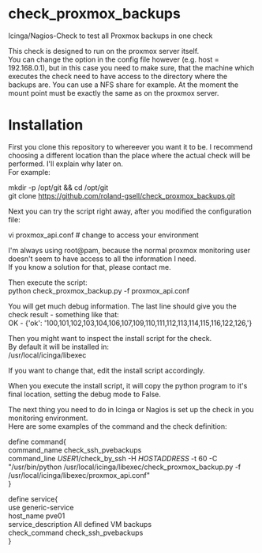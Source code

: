 # check_proxmox_backups
Icinga/Nagios-Check to test all Proxmox backups in one check

This check is designed to run on the proxmox server itself.  
You can change the option in the config file however (e.g. host = 192.168.0.1), but in this case you need to make sure, that the machine which executes the check need to have access to the directory where the backups are. You can use a NFS share for example. At the moment the mount point must be exactly the same as on the proxmox server.

Installation
============

First you clone this repository to whereever you want it to be. I recommend choosing a different location than the place where the actual check will be performed. I'll explain why later on.  
For example:

mkdir -p /opt/git && cd /opt/git  
git clone https://github.com/roland-gsell/check_proxmox_backups.git

Next you can try the script right away, after you modified the configuration file:

vi proxmox_api.conf    # change to access your environment

I'm always using root@pam, because the normal proxmox monitoring user doesn't seem to have access to all the information I need.  
If you know a solution for that, please contact me.

Then execute the script:  
python check_proxmox_backup.py -f proxmox_api.conf

You will get much debug information. The last line should give you the check result - something like that:  
OK - {'ok': '100,101,102,103,104,106,107,109,110,111,112,113,114,115,116,122,126,'}

Then you might want to inspect the install script for the check.  
By default it will be installed in:  
/usr/local/icinga/libexec

If you want to change that, edit the install script accordingly.

When you execute the install script, it will copy the python program to it's final location, setting the debug mode to False.

The next thing you need to do in Icinga or Nagios is set up the check in you monitoring environment.  
Here are some examples of the command and the check definition:


define command{  
        command_name    check_ssh_pvebackups  
        command_line    $USER1$/check_by_ssh -H $HOSTADDRESS$ -t 60 -C "/usr/bin/python /usr/local/icinga/libexec/check_proxmox_backup.py -f /usr/local/icinga/libexec/proxmox_api.conf"  
}  

define service{  
        use                             generic-service  
        host_name                       pve01  
        service_description             All defined VM backups  
        check_command                   check_ssh_pvebackups  
        }
